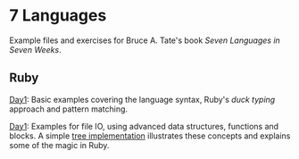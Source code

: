 # 7 Languages

Example files and exercises for Bruce A. Tate's book *Seven Languages in Seven Weeks*.

## Ruby

[Day1](ruby/day1): Basic examples covering the language syntax, Ruby's *duck typing* approach and pattern matching.

[Day1](ruby/day2): Examples for file IO, using advanced data structures, functions and blocks. A simple [tree implementation](ruby/day2/tree.rb) illustrates these concepts and explains some of the magic in Ruby.


